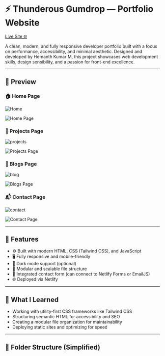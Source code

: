 # ⚡ Thunderous Gumdrop — Portfolio Website

[Live Site 🌐](https://thunderous-gumdrop-e33ad8.netlify.app)

A clean, modern, and fully responsive developer portfolio built with a focus on performance, accessibility, and minimal aesthetic. Designed and developed by Hemanth Kumar M, this project showcases web development skills, design sensibility, and a passion for front-end excellence.

---

## 📸 Preview

### 🏠 Home Page
<!-- Insert image here -->
![Home](https://github.com/user-attachments/assets/cc618835-fa0d-46b8-b958-a0bed8c8a9ad)

![Home Page](path/to/homepage-image.png)

### 💼 Projects Page
<!-- Insert image here -->
![projects](https://github.com/user-attachments/assets/ea98e8fb-dc23-4685-9ed1-512bbf0b8e69)

![Projects Page](path/to/projects-image.png)

### 📝 Blogs Page
<!-- Insert image here -->
![blog](https://github.com/user-attachments/assets/be25ee84-9e3a-4dba-9fda-92af324c2c8d)

![Blogs Page](path/to/blogs-image.png)

### 📬 Contact Page
<!-- Insert image here -->
![contact](https://github.com/user-attachments/assets/45f507d4-cb83-4b1e-b47e-9c3c8b39a45c)

![Contact Page](path/to/contact-image.png)

---

## 🚀 Features

- ⚙️ Built with modern HTML, CSS (Tailwind CSS), and JavaScript
- 🖥️ Fully responsive and mobile-friendly
- 🌙 Dark mode support (optional)
- 📂 Modular and scalable file structure
- 📧 Integrated contact form (can connect to Netlify Forms or EmailJS)
- 🌐 Deployed via Netlify

---

## 🧠 What I Learned

- Working with utility-first CSS frameworks like Tailwind CSS
- Structuring semantic HTML for accessibility and SEO
- Creating a modular file organization for maintainability
- Deploying static sites and optimizing for speed

---

## 📁 Folder Structure (Simplified)

